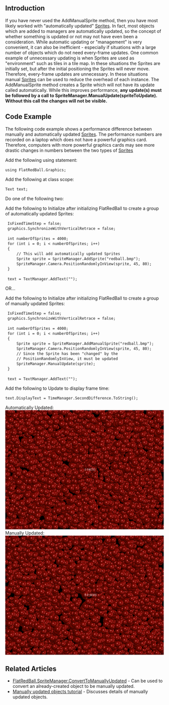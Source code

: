## Introduction

If you have never used the AddManualSprite method, then you have most likely worked with "automatically updated" [Sprites](/frb/docs/index.php?title=FlatRedBall.Sprite.md "FlatRedBall.Sprite"). In fact, most objects which are added to managers are automatically updated, so the concept of whether something is updated or not may not have even been a consideration. While automatic updating or "management" is very convenient, it can also be inefficient - especially if situations with a large number of objects which do not need every-frame updates. One common example of unnecessary updating is when Sprites are used as "environment" such as tiles in a tile map. In these situations the Sprites are initially set, but after the initial positioning the Sprites will never move. Therefore, every-frame updates are unnecessary. In these situations manual [Sprites](/frb/docs/index.php?title=FlatRedBall.Sprite.md "FlatRedBall.Sprite") can be used to reduce the overhead of each instance. The AddManualSprite method creates a Sprite which will not have its update called automatically. While this improves performance, **any update(s) must be followed by a call to SpriteManager.ManualUpdate(spriteToUpdate). Without this call the changes will not be visible.**

## Code Example

The following code example shows a performance difference between manually and automatically updated [Sprites](/frb/docs/index.php?title=FlatRedBall.Sprite.md "FlatRedBall.Sprite"). The performance numbers are recorded on a laptop which does not have a powerful graphics card. Therefore, computers with more powerful graphics cards may see more drastic changes in numbers between the two types of [Sprites](/frb/docs/index.php?title=FlatRedBall.Sprite.md "FlatRedBall.Sprite")

Add the following using statement:

    using FlatRedBall.Graphics;

Add the following at class scope:

    Text text;

Do one of the following two:

Add the following to Initialize after initializing FlatRedBall to create a group of automatically updated Sprites:

     IsFixedTimeStep = false;
     graphics.SynchronizeWithVerticalRetrace = false;

     int numberOfSprites = 4000;
     for (int i = 0; i < numberOfSprites; i++)
     {
         // This will add automatically updated Sprites
         Sprite sprite = SpriteManager.AddSprite("redball.bmp");
         SpriteManager.Camera.PositionRandomlyInView(sprite, 45, 80);
     }

     text = TextManager.AddText("");

OR...

Add the following to Initialize after initializing FlatRedBall to create a group of manually updated Sprites:

     IsFixedTimeStep = false;
     graphics.SynchronizeWithVerticalRetrace = false;

     int numberOfSprites = 4000;
     for (int i = 0; i < numberOfSprites; i++)
     {
         Sprite sprite = SpriteManager.AddManualSprite("redball.bmp");
         SpriteManager.Camera.PositionRandomlyInView(sprite, 45, 80);
         // Since the Sprite has been "changed" by the 
         // PositionRandomlyInView, it must be updated
         SpriteManager.ManualUpdate(sprite);
     }

     text = TextManager.AddText("");

Add the following to Update to display frame time:

    text.DisplayText = TimeManager.SecondDifference.ToString();

Automatically Updated: ![AutomaticallyUpdatedSprites.png](/media/migrated_media-AutomaticallyUpdatedSprites.png) Manually Updated: ![ManuallyUpdatedSprites.png](/media/migrated_media-ManuallyUpdatedSprites.png)

## Related Articles

-   [FlatRedBall.SpriteManager.ConvertToManuallyUpdated](/frb/docs/index.php?title=FlatRedBall.Sprite.mdManager.ConvertToManuallyUpdated "FlatRedBall.SpriteManager.ConvertToManuallyUpdated") - Can be used to convert an already-created object to be manually updated.
-   [Manually updated objects tutorial](/frb/docs/index.php?title=FlatRedballXna:Tutorials:Manually_Updated_Objects.md "FlatRedballXna:Tutorials:Manually Updated Objects") - Discusses details of manually updated objects.
